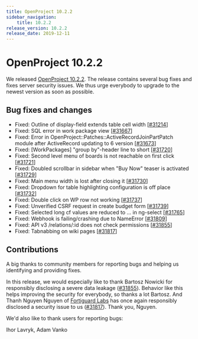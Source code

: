 ```yaml
---
title: OpenProject 10.2.2
sidebar_navigation:
    title: 10.2.2
release_version: 10.2.2
release_date: 2019-12-11
---
```


# OpenProject 10.2.2

We released [OpenProject 10.2.2](https://community.openproject.org/versions/1405).
The release contains several bug fixes and fixes server security issues. We thus urge everybody to upgrade to the newest version as soon as possible.

<!--more-->
## Bug fixes and changes

- Fixed: Outline of display-field extends table cell width \[[#31214](https://community.openproject.org/wp/31214)\]
- Fixed: SQL error in work package view \[[#31667](https://community.openproject.org/wp/31667)\]
- Fixed: Error in OpenProject::Patches::ActiveRecordJoinPartPatch module after ActiveRecord updating to 6 version \[[#31673](https://community.openproject.org/wp/31673)\]
- Fixed: [WorkPackages] "group by"-header line to short \[[#31720](https://community.openproject.org/wp/31720)\]
- Fixed: Second level menu of boards is not reachable on first click \[[#31721](https://community.openproject.org/wp/31721)\]
- Fixed: Doubled scrollbar in sidebar when "Buy Now" teaser is activated \[[#31729](https://community.openproject.org/wp/31729)\]
- Fixed: Main menu width is lost after closing it \[[#31730](https://community.openproject.org/wp/31730)\]
- Fixed: Dropdown for table highlighting configuration is off place \[[#31732](https://community.openproject.org/wp/31732)\]
- Fixed: Double click on WP row not working \[[#31737](https://community.openproject.org/wp/31737)\]
- Fixed: Unverified CSRF request in create budget form \[[#31739](https://community.openproject.org/wp/31739)\]
- Fixed: Selected long cf values are reduced to ... in ng-select \[[#31765](https://community.openproject.org/wp/31765)\]
- Fixed: Webhook is failing/crashing due to NameError \[[#31809](https://community.openproject.org/wp/31809)\]
- Fixed: API v3 /relations/:id does not check permissions \[[#31855](https://community.openproject.org/wp/31855)\]
- Fixed: Tabnabbing on wiki pages \[[#31817](https://community.openproject.org/wp/31817)\]

## Contributions

A big thanks to community members for reporting bugs and helping us identifying and providing fixes.

In this release, we would especially like to thank Bartosz Nowicki for responsibly disclosing a severe data leakage \([#31855](https://community.openproject.org/wp/31855)\). Behavior like this helps improving the security for everybody, so thanks a lot Bartosz. And Thanh Nguyen Nguyen of [Fortiguard Labs](https://fortiguard.com/) has once again responsibly disclosed a security issue to us ([#31817](https://community.openproject.org/wp/31817)). Thank you, Nguyen.  

We'd also like to thank users for reporting bugs:

Ihor Lavryk, Adam Vanko
